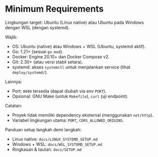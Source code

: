 # Minimum Requirements

Lingkungan target: Ubuntu (Linux native) atau Ubuntu pada Windows dengan WSL (dengan systemd).

Wajib:
- OS: Ubuntu (native) atau Windows + WSL (Ubuntu, systemd aktif).
- Go: 1.21+ (sesuai `go.mod`).
- Docker: Engine 20.10+ dan Docker Compose v2.
- Git: 2.30+ (atau versi stabil setara).
- systemd: akses `systemctl` untuk menjalankan service (lihat `deploy/systemd/`).

Lainnya:
- Port: `8080` tersedia (dapat diubah via env `PORT`).
- Opsional: GNU Make (untuk `Makefile`), `curl` (uji endpoint).

Catatan:
- Proyek tidak memiliki dependency eksternal (menggunakan `net/http`).
- Variabel lingkungan utama: `PORT`, `CORS_ALLOWED_ORIGINS`.

Panduan setup langkah demi langkah:
- Linux native: `docs/LINUX_SYSTEMD_SETUP.md`
- Windows + WSL: `docs/WSL_SYSTEMD_SETUP.md`
- Ringkasan & tautan: `docs/SETUP.md`
